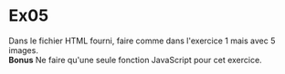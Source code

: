 # Ex05
Dans le fichier HTML fourni, faire comme dans l'exercice 1 mais avec 5 images.  
**Bonus** Ne faire qu'une seule fonction JavaScript pour cet exercice.
